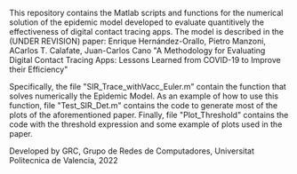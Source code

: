 This repository contains the Matlab scripts and functions for the numerical solution of the 
epidemic model developed to evaluate quantitively the effectiveness of digital contact tracing apps.
The model is described in the (UNDER REVISION) paper:
 Enrique Hernández-Orallo, Pietro Manzoni, ACarlos T. Calafate, Juan-Carlos Cano 
"A Methodology for Evaluating Digital Contact Tracing Apps: Lessons Learned from COVID-19 to Improve their Efficiency"

Specifically, the file "SIR_Trace_withVacc_Euler.m" contain the function that solves numerically the Epìdemic Model. As an example of how to use this function, file "Test_SIR_Det.m" contains the code to generate most of the plots of the aforementioned paper. Finally, file "Plot_Threshold" contains the code with the threshold expression and some example of plots used in the paper.

Developed by GRC, Grupo de Redes de Computadores, Universitat Politecnica de Valencia, 2022
